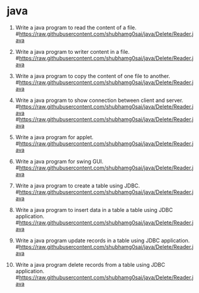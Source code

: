# java
1. Write a java program to read the content of a file.
#https://raw.githubusercontent.com/shubhamg0sai/java/Delete/Reader.java

2. Write a java program to writer content in a file.
#https://raw.githubusercontent.com/shubhamg0sai/java/Delete/Reader.java

3. Write a java program to copy the content of one file to another.
#https://raw.githubusercontent.com/shubhamg0sai/java/Delete/Reader.java

4. Write a java program to show connection between client and server.
#https://raw.githubusercontent.com/shubhamg0sai/java/Delete/Reader.java
#https://raw.githubusercontent.com/shubhamg0sai/java/Delete/Reader.java

5. Write a java program for applet. 
#https://raw.githubusercontent.com/shubhamg0sai/java/Delete/Reader.java

6. Write a java program for swing GUI. 
#https://raw.githubusercontent.com/shubhamg0sai/java/Delete/Reader.java

7. Write a java program to create a table using JDBC. 
#https://raw.githubusercontent.com/shubhamg0sai/java/Delete/Reader.java

8. Write a java program to insert data in a table a table using JDBC application.
#https://raw.githubusercontent.com/shubhamg0sai/java/Delete/Reader.java

9. Write a java program update records in a table using JDBC application.
#https://raw.githubusercontent.com/shubhamg0sai/java/Delete/Reader.java

10. Write a java program delete records from a table using JDBC application.
#https://raw.githubusercontent.com/shubhamg0sai/java/Delete/Reader.java





 


